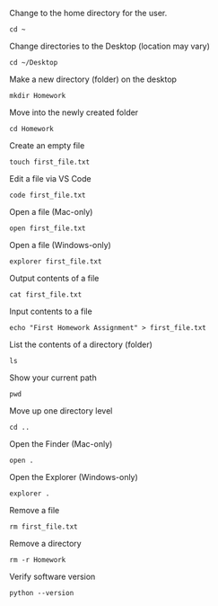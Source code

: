  Change to the home directory for the user.
```shell
cd ~
```

Change directories to the Desktop (location may vary)
```shell
cd ~/Desktop
```

Make a new directory (folder) on the desktop
```shell
mkdir Homework
```

Move into the newly created folder
```shell
cd Homework
```

Create an empty file
```shell
touch first_file.txt
```

Edit a file via VS Code
```shell
code first_file.txt
```

Open a file (Mac-only)
```shell
open first_file.txt
```

Open a file (Windows-only)
```shell
explorer first_file.txt
```

Output contents of a file
```shell
cat first_file.txt
```

Input contents to a file
```shell
echo "First Homework Assignment" > first_file.txt
```

List the contents of a directory (folder)
```shell
ls
```

Show your current path
```shell
pwd
```

Move up one directory level
```shell
cd ..
```

Open the Finder (Mac-only)
```shell
open .
```

Open the Explorer (Windows-only)
```shell
explorer .
```

Remove a file
```shell
rm first_file.txt
```

Remove a directory
```shell
rm -r Homework
```

Verify software version
```shell
python --version
```
